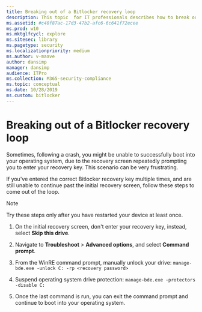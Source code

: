 ```yaml
---
title: Breaking out of a Bitlocker recovery loop
description: This topic  for IT professionals describes how to break out of a Bitlocker recovery loop.
ms.assetid: #c40f87ac-17d3-47b2-afc6-6c641f72ecee
ms.prod: w10
ms.mktglfcycl: explore
ms.sitesec: library
ms.pagetype: security
ms.localizationpriority: medium
ms.author: v-maave
author: dansimp
manager: dansimp
audience: ITPro
ms.collection: M365-security-compliance
ms.topic: conceptual
ms.date: 10/28/2019
ms.custom: bitlocker
---
```


# Breaking out of a Bitlocker recovery loop

Sometimes, following a crash, you might be unable to successfully boot into your operating system, due to the recovery screen repeatedly prompting you to enter your recovery key. This scenario can be very frustrating.

If you've entered the correct Bitlocker recovery key multiple times, and are still unable to continue past the initial recovery screen, follow these steps to come out of the loop.

> [!NOTE]
> Try these steps only after you have restarted your device at least once.

1. On the initial recovery screen, don't enter your recovery key, instead, select **Skip this drive**.

2. Navigate to **Troubleshoot** > **Advanced options**, and select **Command prompt**.

3. From the WinRE command prompt, manually unlock your drive: `manage-bde.exe -unlock C: -rp <recovery password>`

4. Suspend operating system drive protection: `manage-bde.exe -protectors -disable C:`

5. Once the last command is run, you can exit the command prompt and continue to boot into your operating system.

